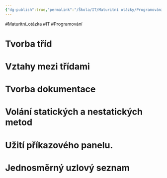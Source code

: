 ```yaml
---
{"dg-publish":true,"permalink":"/Škola/IT/Maturitní otázky/Programování/Vývojové prostředí BlueJ/","created":"2023-12-19T09:15:51.269+01:00","updated":"2024-03-29T15:58:35.300+01:00"}
---
```


#Maturitní_otázka #IT #Programování
# Tvorba tříd 
# Vztahy mezi třídami 
# Tvorba dokumentace 
# Volání statických a nestatických metod
# Užití příkazového panelu. 
# Jednosměrný uzlový seznam
